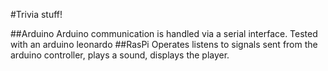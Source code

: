 #Trivia stuff!

##Arduino
 Arduino communication is handled via a serial interface.  Tested with an arduino leonardo
##RasPi
Operates listens to signals sent from the arduino controller, plays a sound, displays the player.